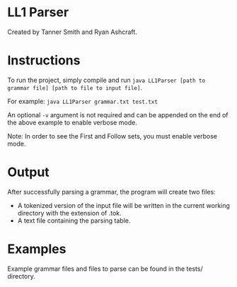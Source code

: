 # LL1 Parser
Created by Tanner Smith and Ryan Ashcraft.

# Instructions
To run the project, simply compile and run `java LL1Parser [path to grammar file] [path to file to input file]`.

For example: `java LL1Parser grammar.txt test.txt`

An optional `-v` argument is not required and can be appended on the end of the above example to enable verbose mode.

Note: In order to see the First and Follow sets, you must enable verbose mode.

# Output

After successfully parsing a grammar, the program will create two files:

* A tokenized version of the input file will be written in the current working directory with the extension of .tok.
* A text file containing the parsing table.

# Examples
Example grammar files and files to parse can be found in the tests/ directory.